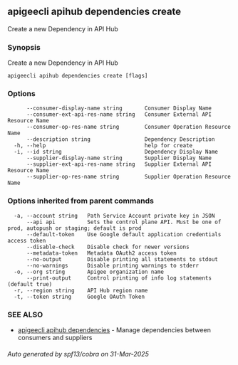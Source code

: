 ## apigeecli apihub dependencies create

Create a new Dependency in API Hub

### Synopsis

Create a new Dependency in API Hub

```
apigeecli apihub dependencies create [flags]
```

### Options

```
      --consumer-display-name string       Consumer Display Name
      --consumer-ext-api-res-name string   Consumer External API Resource Name
      --consumer-op-res-name string        Consumer Operation Resource Name
      --description string                 Dependency Description
  -h, --help                               help for create
  -i, --id string                          Dependency Display Name
      --supplier-display-name string       Supplier Display Name
      --supplier-ext-api-res-name string   Supplier External API Resource Name
      --supplier-op-res-name string        Supplier Operation Resource Name
```

### Options inherited from parent commands

```
  -a, --account string   Path Service Account private key in JSON
      --api api          Sets the control plane API. Must be one of prod, autopush or staging; default is prod
      --default-token    Use Google default application credentials access token
      --disable-check    Disable check for newer versions
      --metadata-token   Metadata OAuth2 access token
      --no-output        Disable printing all statements to stdout
      --no-warnings      Disable printing warnings to stderr
  -o, --org string       Apigee organization name
      --print-output     Control printing of info log statements (default true)
  -r, --region string    API Hub region name
  -t, --token string     Google OAuth Token
```

### SEE ALSO

* [apigeecli apihub dependencies](apigeecli_apihub_dependencies.md)	 - Manage dependencies between consumers and suppliers

###### Auto generated by spf13/cobra on 31-Mar-2025
